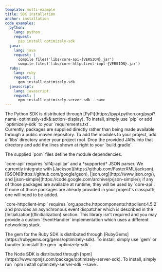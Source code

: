 ```yaml
---
template: multi-example
title: SDK installation
anchor: installation
code_examples:
  python:
    lang: python
    request:
      pip install optimizely-sdk
  java:
    lang: java
    request: |
      compile files('libs/core-api-{VERSION}.jar')
      compile files('libs/core-httpclient-impl-{VERSION}.jar')
  ruby:
    lang: ruby
    request: |
      gem install optimizely-sdk
  javascript:
    lang: javascript
    request: |
      npm install optimizely-server-sdk --save
---
```


<div class="hidden" data-toggle-section="python-code">
The Python SDK is distributed through [PyPi](https://pypi.python.org/pypi?name=optimizely-sdk&:action=display). To install, simply use `pip` or add `optimizely-sdk` to your `requirements.txt`.
</div>

<div class="hidden" data-toggle-section="java-code">
Currently, packages are supplied directly rather than being made available through a public maven repository. To add the modules to your project, add a `libs` directory under your project root. Drop the provided JARs into that directory and add the lines shown at right to your `build.gradle`.
</div>

<p>

<div class="hidden" data-toggle-section="java-code">
The supplied `pom` files define the module dependencies.
</div>

<p>

<div class="hidden" data-toggle-section="java-code">
`core-api` requires `slf4j-api.jar` and a *supported* JSON parser. We currently integrate with [Jackson](https://github.com/FasterXML/jackson), [GSON](https://github.com/google/gson), [json.org](http://www.json.org/), and [json-simple](https://code.google.com/archive/p/json-simple/); if any of those packages are available at runtime, they will be used by `core-api`. If none of those packages are already provided in your project's classpath, one will need to be added.
</div>

<p>

<div class="hidden" data-toggle-section="java-code">
`core-httpclient-impl` requires `org.apache.httpcomponents:httpclient:4.5.2` and provides an asynchronous event dispatcher which is described in the [Initialization](#initialization) section. This library isn't required and you may provide a custom `EventHandler` implementation which uses a different networking stack.
</div>

<p>

<div class="hidden" data-toggle-section="ruby-code">
The gem for the Ruby SDK is distributed through [RubyGems](https://rubygems.org/gems/optimizely-sdk). To install, simply use `gem` or bundler to install the gem `optimizely-sdk`.
</div>

<p>

<div class="hidden" data-toggle-section="javascript-code">
The Node SDK is distributed through [npm](https://www.npmjs.com/package/optimizely-server-sdk). To install, simply run `npm install optimizely-server-sdk --save`.
</div>

